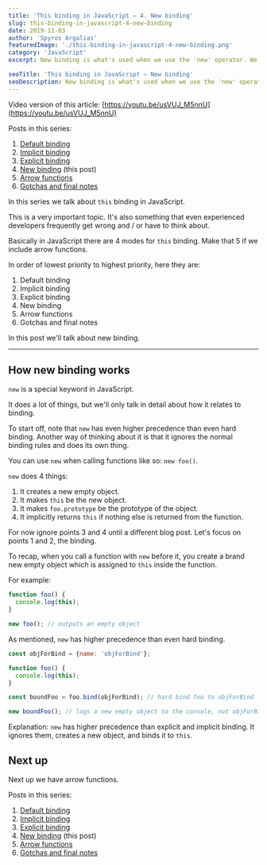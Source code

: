 ```yaml
---
title: 'This binding in JavaScript – 4. New binding'
slug: this-binding-in-javascript-4-new-binding
date: 2019-11-03
author: 'Spyros Argalias'
featuredImage: './this-binding-in-javascript-4-new-binding.png'
category: 'JavaScript'
excerpt: New binding is what's used when we use the 'new' operator. We examine what 'new' does as well as its precedence compared to other binding methods.

seoTitle: 'This binding in JavaScript – New binding'
seoDescription: New binding is what's used when we use the 'new' operator. We examine what 'new' does as well as its precedence compared to other binding methods.
---
```


Video version of this article: [https://youtu.be/usVUJ_M5nnU](https://youtu.be/usVUJ_M5nnU)

Posts in this series:
1. [Default binding](/blog/this-binding-in-javascript-1-default-binding/)
2. [Implicit binding](/blog/this-binding-in-javascript-2-implicit-binding/)
3. [Explicit binding](/blog/this-binding-in-javascript-3-explicit-binding/)
4. [New binding](/blog/this-binding-in-javascript-4-new-binding/) (this post)
5. [Arrow functions](/blog/this-binding-in-javascript-5-arrow-functions/)
6. [Gotchas and final notes](/blog/this-binding-in-javascript-6-gotchas-and-final-notes/)

In this series we talk about `this` binding in JavaScript.

This is a very important topic. It's also something that even experienced developers frequently get wrong and / or have to think about.

Basically in JavaScript there are 4 modes for `this` binding. Make that 5 if we include arrow functions.

In order of lowest priority to highest priority, here they are:
1. Default binding
2. Implicit binding
3. Explicit binding
4. New binding
5. Arrow functions
6. Gotchas and final notes


In this post we'll talk about new binding.

---

## How new binding works


`new` is a special keyword in JavaScript.

It does a lot of things, but we'll only talk in detail about how it relates to binding.

To start off, note that `new` has even higher precedence than even hard binding. Another way of thinking about it is that it ignores the normal binding rules and does its own thing.

You can use `new` when calling functions like so: `new foo()`.

`new` does 4 things:
1. It creates a new empty object.
2. It makes `this` be the new object.
3. It makes `foo.prototype` be the prototype of the object.
4. It implicitly returns `this` if nothing else is returned from the function.

For now ignore points 3 and 4 until a different blog post. Let's focus on points 1 and 2, the binding.

To recap, when you call a function with `new` before it, you create a brand new empty object which is assigned to `this` inside the function.

For example:
```js
function foo() {
  console.log(this);
}

new foo(); // outputs an empty object
```


As mentioned, `new` has higher precedence than even hard binding.

```js
const objForBind = {name: 'objForBind'};

function foo() {
  console.log(this);
}

const boundFoo = foo.bind(objForBind); // hard bind foo to objForBind

new boundFoo(); // logs a new empty object to the console, not objForBind
```

Explanation:
`new` has higher precedence than explicit and implicit binding. It ignores them, creates a new object, and binds it to `this`.


## Next up

Next up we have arrow functions.

Posts in this series:
1. [Default binding](/blog/this-binding-in-javascript-1-default-binding/)
2. [Implicit binding](/blog/this-binding-in-javascript-2-implicit-binding/)
3. [Explicit binding](/blog/this-binding-in-javascript-3-explicit-binding/)
4. [New binding](/blog/this-binding-in-javascript-4-new-binding/) (this post)
5. [Arrow functions](/blog/this-binding-in-javascript-5-arrow-functions/)
6. [Gotchas and final notes](/blog/this-binding-in-javascript-6-gotchas-and-final-notes/)
